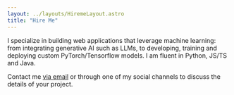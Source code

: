 ```yaml
---
layout: ../layouts/HiremeLayout.astro
title: "Hire Me"
---
```


I specialize in building web applications that leverage machine learning: from integrating generative AI such as LLMs, to developing, training and deploying custom PyTorch/Tensorflow models. I am fluent in Python, JS/TS and Java.

Contact me [via email](mailto:jmariomeissner@gmail.com) or through one of my social channels to discuss the details of your project.
